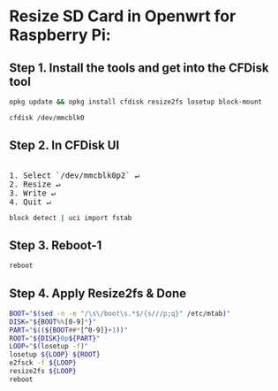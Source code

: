 # Resize SD Card in Openwrt for Raspberry Pi:
## Step 1. Install the tools and get into the CFDisk tool
```bash
opkg update && opkg install cfdisk resize2fs losetup block-mount

cfdisk /dev/mmcblk0
```
## Step 2. In CFDisk UI
<pre>  
1. Select `/dev/mmcblk0p2` &#8629;
2. Resize &#8629;
3. Write &#8629;
4. Quit &#8629;
</pre>
```bash
block detect | uci import fstab
```
## Step 3. Reboot-1
```bash
reboot
```
## Step 4. Apply Resize2fs & Done
```bash
BOOT="$(sed -n -e "/\s\/boot\s.*$/{s///p;q}" /etc/mtab)"
DISK="${BOOT%%[0-9]*}"
PART="$((${BOOT##*[^0-9]}+1))"
ROOT="${DISK}0p${PART}"
LOOP="$(losetup -f)"
losetup ${LOOP} ${ROOT}
e2fsck -f ${LOOP}
resize2fs ${LOOP}
reboot
```
